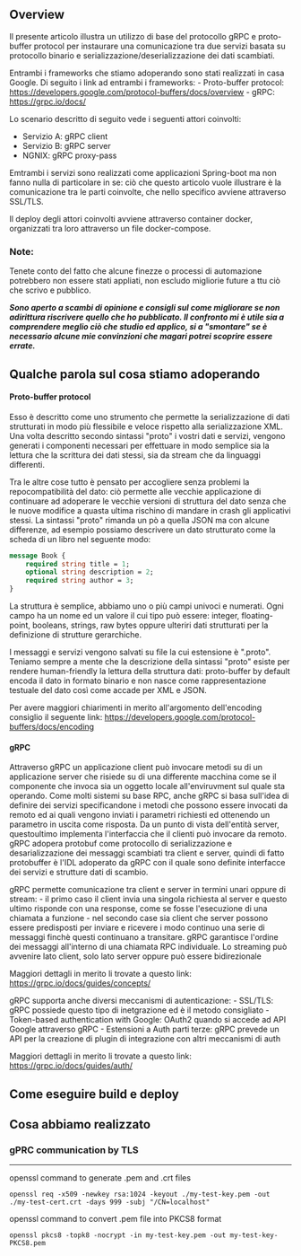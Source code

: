 Overview
---

Il presente articolo illustra un utilizzo di base del protocollo gRPC e proto-buffer protocol per instaurare una 
comunicazione tra due servizi basata su protocollo binario e serializzazione/deserializzazione dei dati scambiati.

Entrambi i frameworks che stiamo adoperando sono stati realizzati in casa Google.
Di seguito i link ad entrambi i frameworks: 
    - Proto-buffer protocol:    https://developers.google.com/protocol-buffers/docs/overview
    - gRPC:                     https://grpc.io/docs/

Lo scenario descritto di seguito vede i seguenti attori coinvolti:
 - Servizio A:  gRPC client
 - Servizio B:  gRPC server
 - NGNIX:       gRPC proxy-pass

Emtrambi i servizi sono realizzati come applicazioni Spring-boot ma non fanno nulla di particolare in se: ciò che questo articolo vuole illustrare è la comunicazione tra le parti coinvolte, che nello specifico avviene attraverso SSL/TLS.

Il deploy degli attori coinvolti avviene attraverso container docker, organizzati tra loro attraverso un file docker-compose.


### Note:
Tenete conto del fatto che alcune finezze o processi di automazione potrebbero non essere stati appliati, non escludo migliorie future a ttu ciò che scrivo e pubblico. 

***Sono aperto a scambi di opinione e consigli sul come migliorare se non adirittura riscrivere quello che ho pubblicato. Il confronto mi è utile sia a comprendere meglio ciò che studio ed applico, si a "smontare" se è necessario alcune mie convinzioni che magari potrei scoprire essere errate.***


Qualche parola sul cosa stiamo adoperando
---

#### Proto-buffer protocol

Esso è descritto come uno strumento che permette la serializzazione di dati strutturati in modo più flessibile e veloce rispetto alla serializzazione XML. Una volta descritto secondo sintassi "proto" i vostri dati e servizi, vengono generati i componenti necessari per effettuare in modo semplice sia la lettura che la scrittura dei dati stessi, sia da stream che da linguaggi differenti. 

Tra le altre cose tutto è pensato per accogliere senza problemi la repocompatibilità del dato: ciò permette alle vecchie applicazione di continuare ad adoperare le vecchie versioni di struttura del dato senza che le nuove modifice a quasta ultima rischino di mandare in crash gli applicativi stessi. La sintassi "proto" rimanda un pò a quella JSON ma con alcune differenze, ad esempio possiamo
descrivere un dato strutturato come la scheda di un libro nel seguente modo:

```proto
message Book {
    required string title = 1;
    optional string description = 2;
    required string author = 3;
}
```
La struttura è semplice, abbiamo uno o più campi univoci e numerati. Ogni campo ha un nome ed un valore il cui tipo 
può essere: integer, floating-point, booleans, strings, raw bytes oppure ulteriri dati strutturati per la definizione di 
strutture gerarchiche. 

I messaggi e servizi vengono salvati su file la cui estensione è ".proto". 
Teniamo sempre a mente che la descrizione della sintassi "proto" esiste per rendere human-friendly la lettura della struttura dati: proto-buffer by default encoda il dato in formato binario e non nasce come rappresentazione testuale del dato così come accade per XML e JSON.

Per avere maggiori chiarimenti in merito all'argomento dell'encoding consiglio il seguente link: 
https://developers.google.com/protocol-buffers/docs/encoding


#### gRPC

Attraverso gRPC un applicazione client può invocare metodi su di un applicazione server che risiede su di una differente macchina come se il componente che invoca sia un oggetto locale all'enviruvment sul quale sta operando. Come molti sistemi su base RPC, anche gRPC si basa sull'idea di definire dei servizi specificandone i metodi che possono essere invocati da remoto ed ai quali vengono inviati i parametri richiesti ed ottenendo un parametro in uscita come risposta. Da un punto di vista dell'entità server, questoultimo implementa l'interfaccia che il clienti può invocare da remoto. gRPC adopera protobuf come protocollo di serializzazione e desarializzazione
dei messaggi scambiati tra client e server, quindi di fatto protobuffer è l'IDL adoperato da gRPC con il quale sono definite interfacce dei servizi e strutture dati di scambio.

gRPC permette comunicazione tra client e server in termini unari oppure di stream: 
    - il primo caso il client invia una singola richiesta al server e questo ultimo risponde con una response, come se fosse l'esecuzione di una chiamata a funzione
    - nel secondo case sia client che server possono essere predisposti per inviare e ricevere i modo continuo una serie di messaggi finchè questi continuano a transitare. gRPC garantisce l'ordine dei messaggi all'interno di una chiamata RPC individuale. Lo streaming può avvenire lato client, solo lato server oppure può essere bidirezionale

Maggiori dettagli in merito li trovate a questo link: https://grpc.io/docs/guides/concepts/

gRPC supporta anche diversi meccanismi di autenticazione:
    - SSL/TLS: gRPC possiede questo tipo di inetgrazione ed è il metodo consigliato
    - Token-based authentication with Google: OAuth2 quando si accede ad API Google attraverso gRPC
    - Estensioni a Auth parti terze: gRPC prevede un API per la creazione di plugin di integrazione con altri meccanismi di auth

Maggiori dettagli in merito li trovate a questo link: https://grpc.io/docs/guides/auth/


Come eseguire build e deploy
---


Cosa abbiamo realizzato
---

### gPRC communication by TLS
---

openssl command to generate .pem and .crt files
```
openssl req -x509 -newkey rsa:1024 -keyout ./my-test-key.pem -out ./my-test-cert.crt -days 999 -subj "/CN=localhost"
```

openssl command to convert .pem file into PKCS8 format
```
openssl pkcs8 -topk8 -nocrypt -in my-test-key.pem -out my-test-key-PKCS8.pem
```